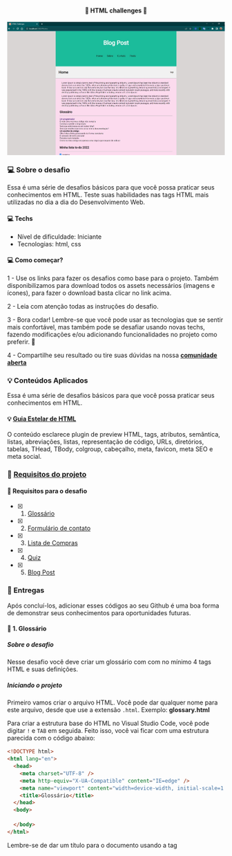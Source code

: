 <h4 align="center"> 
	🚧 HTML challenges 🚀
</h4>

<p align="center" style="display: flex; align-items: flex-start; justify-content: center;">
  <img alt="versão 1 do projeto" title="#html-challenge" src="./.github/tela-1.jpg">
</p>  

### 💻 Sobre o desafio

Essa é uma série de desafios básicos para que você possa praticar seus conhecimentos em HTML. Teste suas habilidades nas tags HTML mais utilizadas no dia a dia do Desenvolvimento Web.

#### 💻 Techs

- Nível de dificuldade: Iniciante
- Tecnologias: html, css

#### 💻 Como começar?

1 - Use os links para fazer os desafios como base para o projeto. Também disponibilizamos para download todos os assets necessários (imagens e ícones), para fazer o download basta clicar no link acima.  

2 - Leia com atenção todas as instruções do desafio.

3 - Bora codar! Lembre-se que você pode usar as tecnologias que se sentir mais confortável, mas também pode se desafiar usando novas techs, fazendo modificações e/ou adicionando funcionalidades no projeto como preferir. 🚀

4 - Compartilhe seu resultado ou tire suas dúvidas na nossa [**comunidade aberta**](https://discord.gg/bacwY2gDCF)

### 💡 Conteúdos Aplicados

Essa é uma série de desafios básicos para que você possa praticar seus conhecimentos em HTML. 

#### 💡 [Guia Estelar de HTML](https://app.rocketseat.com.br/discover/course/o-guia-estelar-de-html)
O conteúdo esclarece plugin de preview HTML, tags, atributos, semântica, listas, abreviações, listas, representação de código, URLs, diretórios, tabelas, THead, TBody, colgroup, cabeçalho, meta, favicon, meta SEO e meta social.

### 🚀 [Requisitos do projeto](https://efficient-sloth-d85.notion.site/Desafios-HTML-ed0f6368d34d44ffab92686b9dc93229)

#### 🚀 Requisitos para o desafio 

- [x] 1. [Glossário](https://efficient-sloth-d85.notion.site/1-Gloss-rio-03e398f3c3e642b0a17c344aa354601f)
- [x] 2. [Formulário de contato](https://efficient-sloth-d85.notion.site/2-Formul-rio-de-contato-7bb047fc602f48a1859e02882ddd547b)
- [x] 3. [Lista de Compras](https://efficient-sloth-d85.notion.site/3-Lista-de-compras-91ff11e5af754cb48b51ff56e272a89d)
- [x] 4. [Quiz](https://efficient-sloth-d85.notion.site/4-Quiz-46ee27c74c00436db6368b3855ee7dbc)
- [x] 5. [Blog Post](https://efficient-sloth-d85.notion.site/5-Blog-Post-46d74c84a63c4e628739cc8a4fa7898f)

### 📅 Entregas

Após concluí-los, adicionar esses códigos ao seu Github é uma boa forma de demonstrar seus conhecimentos para oportunidades futuras.

#### 📅 1. Glossário

##### Sobre o desafio

Nesse desafio você deve criar um glossário com com no mínimo 4 tags HTML e suas definições.

##### Iniciando o projeto

Primeiro vamos criar o arquivo HTML. Você pode dar qualquer nome para este arquivo, desde que use a extensão `.html`. Exemplo: **glossary.html** 

Para criar a estrutura base do HTML no Visual Studio Code, você pode digitar `!` e `TAB` em seguida. Feito isso, você vai ficar com uma estrutura parecida com o código abaixo:

````html
<!DOCTYPE html>
<html lang="en">
  <head>
    <meta charset="UTF-8" />
    <meta http-equiv="X-UA-Compatible" content="IE=edge" />
    <meta name="viewport" content="width=device-width, initial-scale=1.0" />
    <title>Glossário</title>
  </head>
  <body>

  </body>
</html>
````

Lembre-se de dar um título para o documento usando a tag <title>: `<title>Glossário</title>`

##### Criando uma lista de descrição

❓ [Adicione um título para a página](https://app.rocketseat.com.br/node/o-guia-estelar-de-html/group/trabalhando-com-elementos/lesson/titulos-e-paragrafos)

❓ Para criar o glossário, você deve usar uma [lista de descrição](https://app.rocketseat.com.br/node/o-guia-estelar-de-html/group/trabalhando-com-elementos/lesson/lista-de-descricao) (`<dl>`)
    
❓ O termo da descrição deve estar em **negrito**. Bônus: o termo da descrição pode ser um link que leva para a documentação sobre o elemento HTML

##### Como deve ficar a página ao final?

Ao finalizar o desafio você vai ter um resultado parecido com o da imagem abaixo. 

![html glossário](./.github/html-glossario.png)

Lembrando que as imagens e textos abaixo são ilustrativos e você pode adicionar seu próprio conteúdo conforme as instruções acima.

#### 📅 2. Formulário de contato

##### Sobre o desafio

Nesse desafio você vai criar um formulário para contato.

Para esse desafio, recomendamos que você assista ao curso [Formulários de Outro Planeta](https://app.rocketseat.com.br/node/formularios-de-outro-planeta), caso ainda não tenha assistido.

##### Iniciando o projeto

Primeiro vamos criar o arquivo HTML. Você pode dar qualquer nome para este arquivo, desde que use a extensão `.html`. Exemplo: **contato.html** 

Para criar a estrutura base do HTML no Visual Studio Code, você pode digitar `!` e `TAB` em seguida. Feito isso, você vai ficar com uma estrutura parecida com o código abaixo:

````html
<!DOCTYPE html>
<html lang="en">
  <head>
    <meta charset="UTF-8" />
    <meta http-equiv="X-UA-Compatible" content="IE=edge" />
    <meta name="viewport" content="width=device-width, initial-scale=1.0" />
    <title>Contato</title>
  </head>
  <body>

  </body>
</html>
````

Lembre-se de dar um título para o documento usando a tag <title>: `<title>Contato</title>`

##### Criando o formulário
💡
- Dentro do formulário adicione um `fieldset` com `legend` "Entre em contato"
- Adicione um `select` para que o usuário possa escolher o assunto do contato (ex: suporte, sugestão e reclamação)
- Adicione campos para que o usuário possa escrever seu **nome completo** e **e-mail**
    - Lembre-se de usar o `type` correto para cada tipo de input
- Adicione uma área de texto para que o usuário possa enviar uma **mensagem**
- Adicione um campo com um `checkbox` e o texto "Aceito receber novidades por e-mail"
- O formulário deve ter um botão "Enviar"
- Para adicionar quebra de linha, você pode usar a tag `<br>` 
[https://developer.mozilla.org/pt-BR/docs/Web/HTML/Element/br](https://developer.mozilla.org/pt-BR/docs/Web/HTML/Element/br)

##### Como deve ficar a página ao final?

Ao finalizar o desafio você vai ter um resultado parecido com o da imagem abaixo. 

![html formulário contato](./.github/html-formulario-contato.png)

Lembrando que as imagens e textos abaixo são ilustrativos e você pode adicionar seu próprio conteúdo conforme as instruções acima.

#### 📅 3. Lista de compras

##### Sobre o desafio

Nesse exercício você deve criar uma lista de compras que tenha no mínimo 4 itens. 

Pode ser uma lista de compras de mercado, uma lista de itens que você deseja comprar, ou qualquer outro tipo de lista de compras.

##### Iniciando o projeto

Primeiro vamos criar o arquivo HTML. Você pode dar qualquer nome para este arquivo, desde que use a extensão `.html`. Exemplo: **shopping-list.html** 

Para criar a estrutura base do HTML no Visual Studio Code, você pode digitar `!` e `TAB` em seguida. Feito isso, você vai ficar com uma estrutura parecida com o código abaixo:

````html
<!DOCTYPE html>
<html lang="en">
  <head>
    <meta charset="UTF-8" />
    <meta http-equiv="X-UA-Compatible" content="IE=edge" />
    <meta name="viewport" content="width=device-width, initial-scale=1.0" />
    <title>Lista de Compras</title>
  </head>
  <body>

  </body>
</html>
````

Lembre-se de dar um título para o documento usando a tag <title>: `<title>Contato</title>`

##### Criando a lista
💡
- ❓ A página deve ter um Título `h1` e um separador (`hr`) logo abaixo
- ❓ Cada item da lista deve ser um input do tipo `checkbox`
- ❓ O primeiro item deve estar marcado como - `checked`
- ❓ [Veja essa aula sobre checkbox](https://app.rocketseat.com.br/node/formularios-de-outro-planeta/group/tags-de-entrada-de-dados/lesson/checkbox)

##### Como deve ficar a página ao final?

Ao finalizar o desafio você vai ter um resultado parecido com o da imagem abaixo. 

![html formulário contato](./.github/html-lista.png)

Lembrando que as imagens e textos abaixo são ilustrativos e você pode adicionar seu próprio conteúdo conforme as instruções acima.
 
#### 📅 4. Lista de Compras

##### Sobre o desafio

Nesse desafio você deve criar um quiz de perguntas e respostas. 

Adicione no mínimo 3 perguntas com 4 opções de respostas cada. 

Você pode escolher qual o tema do quiz.

##### Iniciando o projeto

Primeiro vamos criar o arquivo HTML. Você pode dar qualquer nome para este arquivo, desde que use a extensão `.html`. Exemplo: **quiz.html** 

Para criar a estrutura base do HTML no Visual Studio Code, você pode digitar `!` e `TAB` em seguida. Feito isso, você vai ficar com uma estrutura parecida com o código abaixo:

````html
<!DOCTYPE html>
<html lang="en">
  <head>
    <meta charset="UTF-8" />
    <meta http-equiv="X-UA-Compatible" content="IE=edge" />
    <meta name="viewport" content="width=device-width, initial-scale=1.0" />
    <title>Quiz</title>
  </head>
  <body>

  </body>
</html>
````

Lembre-se de dar um título para o documento usando a tag <title>: `<title>Contato</title>`

##### Criando o Quiz 

💡 Quiz é um jogo de perguntas e respostas. Uma forma simples de criar um quiz, é adicionando um formulário, e usar a lista ordenada para criar as perguntas e inputs do tipo radio para as opções de respostas.

- ❓ Primeiro você pode adicionar um formulário na página
````html
<form action="">
   <!-- Aqui você vai adicionar as perguntas e opções de respostas -->
</form>
````
- 💡 Não precisa se preocupar com os atributos do form pois, nesse momento, vamos focar apenas na estrutura HTML do quiz e o mesmo não precisa ser enviado.

- ❓ Listando as perguntas e respostas
````html
<ol>
  <li>
    <h3>Pergunta 1</h3>
    <div>
      <input type="radio" name="question-1" id="question-1-a" value="A" />
      <label for="question-1-a">A) opção 1</label>
    </div>
    <div>
      <input type="radio" name="question-1" id="question-1-b" value="B" />
      <label for="question-1-b">B) opção 2</label>
    </div>
    <div>
      <input type="radio" name="question-1" id="question-1-c" value="C" />
      <label for="question-1-c">C) opção 3</label>
    </div>
    <div>
      <input type="radio" name="question-1" id="question-1-d" value="D" />
      <label for="question-1-d">D) opção 4</label>
    </div>
  </li>
<!-- Adicionar as outras perguntas dentro de um li -->
</ol>
````

- ❓ Aula sobre [listas](https://app.rocketseat.com.br/node/o-guia-estelar-de-html/group/trabalhando-com-elementos/lesson/listas)
- ❓ Aula sobre [Input type="radio"](https://app.rocketseat.com.br/node/formularios-de-outro-planeta/group/tags-de-entrada-de-dados/lesson/radio)

##### Como deve ficar a página ao final?

Ao finalizar o desafio você vai ter um resultado parecido com o da imagem abaixo. 

![html formulário contato](./.github/html-quiz.png)

Lembrando que as imagens e textos abaixo são ilustrativos e você pode adicionar seu próprio conteúdo conforme as instruções acima.

#### 📅 5. Blog Post

##### Sobre o desafio

Nesse desafio você deve criar a estrutura HTML para a página de post de um blog.

##### Iniciando o projeto

Primeiro vamos criar o arquivo HTML, você pode dar qualquer nome para este arquivo, desde que use a extensão `.html`. Exemplo: **blog-post.html** 

Para criar a estrutura base do HTML no Visual Studio Code, você pode digitar `!` e `TAB` em seguida. Feito isso, você vai ficar com uma estrutura parecida com o código abaixo:

````html
<!DOCTYPE html>
<html lang="en">
  <head>
    <meta charset="UTF-8" />
    <meta http-equiv="X-UA-Compatible" content="IE=edge" />
    <meta name="viewport" content="width=device-width, initial-scale=1.0" />
    <title>Document</title>
  </head>
  <body>

  </body>
</html>
````

Lembre-se de dar um título para o documento usando a tag <title>: `<title>Glossário</title>`

##### Criando um blog post

Nessa seção você vai encontrar as instruções e dicas para resolver o desafio.

Então, bora codar! 👨‍💻👩‍💻

❓ Adicione um header com o nome do blog em negrito e adicione links para páginas "Home", "Sobre" e "Contato". Os links não precisam levar para nenhuma página, para isso basta adicionar um # no href da tag a, [tag âncora](https://app.rocketseat.com.br/node/o-guia-estelar-de-html/group/links/lesson/conhecendo-a-tag-ancora).

❓ O post do blog deve ficar dentro da tag article. Nesse curso, você pode ver mais sobre como deixar o [HTML semântico](https://app.rocketseat.com.br/node/html-que-faz-sentido-para-todos). E aqui neste outro pode ver mais sobre a [tag article](https://app.rocketseat.com.br/node/html-que-faz-sentido-para-todos/lesson/article)

##### A estrutura do post

- Adicione um [título](https://app.rocketseat.com.br/node/o-guia-estelar-de-html/group/trabalhando-com-elementos/lesson/titulos-e-paragrafos) para o post.

###### O post deve ter

- Uma imagem:

❓ Para que a [imagem](https://app.rocketseat.com.br/node/o-guia-estelar-de-html/group/conceitos-7/lesson/atributos) não fique muito grande, você pode usar o atributo width adicionando uma largura de 400px, por exemplo width="400px" 

❓ Imagens no [HTML](https://app.rocketseat.com.br/node/posso-ver-e-ouvir-o-html/group/images/lesson/images)

❓ Sites onde você pode encontrar imagens grátis para usar nos seus projetos: [Unsplash](https://unsplash.com/), [Pexels](https://www.pexels.com/pt-br/), [Pixabay](https://pixabay.com/pt/).

- Adicione uma [citação](https://app.rocketseat.com.br/node/o-guia-estelar-de-html/group/trabalhando-com-elementos/lesson/citacoes)

- Crie mínimo 3 parágrafos (você pode usar o `lorem` para criar o texto dos parágrafos)
- Adicione também um separador `<hr>`
- Adicione um `aside` com as informações sobre o autor do post
    - data da postagem
    - adicione uma imagem do autor
    - nome do autor
    - um [pequeno texto](https://app.rocketseat.com.br/node/html-que-faz-sentido-para-todos/lesson/aside) sobre o autor

##### Como deve ficar a página ao final?

Ao finalizar o desafio você vai ter um resultado parecido com o da imagem abaixo. 

![html glossário](./.github/html-blog-post.png)

Lembrando que as imagens e textos abaixo são ilustrativos e você pode adicionar seu próprio conteúdo conforme as instruções acima.

#### 📅 Tarefas

- [x] Organizando os detalhes do projeto no readme.md
- [x] Uma branch main e uma developer
- [x] Favicon
- [ ] [Learn Responsive Design](https://web.dev/learn/design/)
- [ ] [Learn CSS](https://web.dev/learn/css/)

#### 📅 Telas

- Desktop

<p align="center" style="display: flex; align-items: flex-start; justify-content: center;">
  <img alt="versão 1 do projeto" title="#html-challenges" src="./.github/tela-1.jpg" width="400px">
  <img alt="versão 1 do projeto" title="#html-challenges" src="./.github/tela-2.jpg" width="400px">
  <img alt="versão 1 do projeto" title="#html-challenges" src="./.github/tela-3.jpg" width="400px">
</p> 

Feito com ❤️ por Douglas A B Novato. 👋🏽 [Entre em contato!](https://www.linkedin.com/in/douglasabnovato/)
 
Fonte do projeto na [Rocketseat](https://www.rocketseat.com.br/). 👋 Participe da [comunidade aberta](https://discord.gg/bacwY2gDCF)!